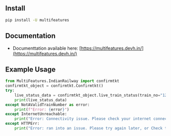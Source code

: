 ## Install

```sh
pip install -U multifeatures
```

## Documentation
  - Documenttation available here: [https://multifeatures.devh.in/](https://multifeatures.devh.in/)

## Example Usage

```py
from MultiFeatures.IndianRailway import confirmtkt
confirmtkt_object = confirmtkt.Confirmtkt()
try:
    live_status_data = confirmtkt_object.live_train_status(train_no="12345", doj="01-01-2023", locale="en")
    print(live_status_data)
except NotAValidTrainNumber as error:
    print(f"Error: {error}")
except InternetUnreachable:
    print("Error: Connectivity issue. Please check your internet connection.")
except HTTPErr:
    print("Error: ran into an issue. Please try again later, or Check the data.")
```

